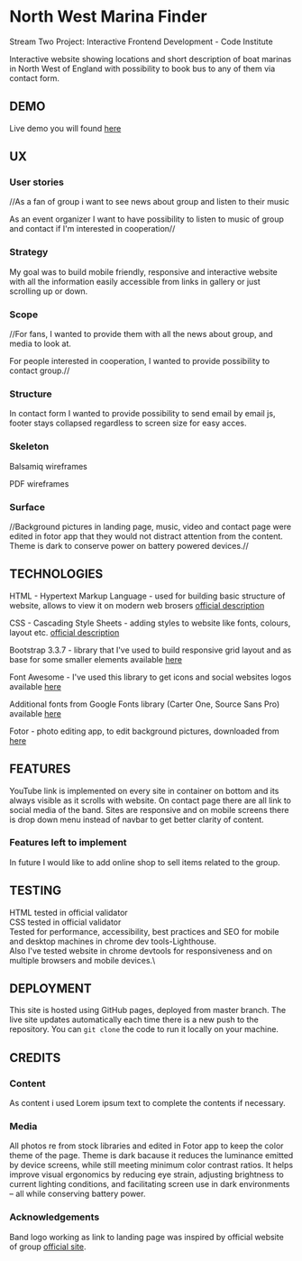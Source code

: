 # North West Marina Finder

Stream Two Project: Interactive Frontend Development - Code Institute

Interactive website showing locations and short description of boat marinas in North West of England with possibility to book bus to any of them via contact form.

## DEMO

Live demo you will found [here](https://mafiu84.github.io/milestone-project-2-marinas/)

## UX

### User stories

//As a fan of group i want to see news about group and listen to their music

As an event organizer I want to have possibility to listen to music of group and contact if I'm interested in cooperation//  

### Strategy

My goal was to build mobile friendly, responsive and interactive website with all the information easily accessible from links in gallery or just scrolling up or down.

### Scope

//For fans, I wanted to provide them with all the news about group, and media to look at.

For people interested in cooperation, I wanted to provide possibility to contact group.//

### Structure

In contact form I wanted to provide possibility to send email by email js, footer stays collapsed regardless to screen size for easy acces.

### Skeleton

<p><a href="https://github.com/mafiu84/milestone-project-2-marinas/blob/6946191e71a3e864d12a172d1324f7f38b304ffa/pictures/wireframes%20for%20milestone%20project%202.pdf"></a></p>Balsamiq wireframes
<p><a href="https://github.com/mafiu84/milestone-project-2-marinas/blob/6946191e71a3e864d12a172d1324f7f38b304ffa/pictures/wireframes%20for%20milestone%20project%202.pdf"></a></p>PDF wireframes

### Surface

//Background pictures in landing page, music, video and contact page were edited in fotor app that they would not distract attention from the content. Theme is dark to conserve power on battery powered devices.//

## TECHNOLOGIES

HTML - Hypertext Markup Language - used for building basic structure of website, allows to view it on modern web brosers [official description](https://whatwg.org/)

CSS - Cascading Style Sheets - adding styles to website like fonts, colours, layout etc. [official description](https://www.w3.org/Style/CSS/)

Bootstrap 3.3.7 - library that I've used to build responsive grid layout and as base for some smaller elements available [here](https://getbootstrap.com/)

Font Awesome - I've used this library to get icons and social websites logos available [here](https://fontawesome.com/)

Additional fonts from Google Fonts library (Carter One, Source Sans Pro) available [here](https://fonts.google.com/)

Fotor - photo editing app, to edit background pictures, downloaded from [here](https://www.fotor.com/windows/index.html)

## FEATURES

YouTube link is implemented on every site in container on bottom and its always visible as it scrolls with website. On contact page there are all link to social media of the band. Sites are responsive and on mobile screens there is drop down menu instead of navbar to get better clarity of content.

### Features left to implement

In future I would like to add online shop to sell items related to the group.

## TESTING

HTML tested in official validator\
CSS tested in official validator\
Tested for performance, accessibility, best practices and SEO for mobile and desktop machines in chrome dev tools-Lighthouse.\
Also I've tested website in chrome devtools for responsiveness and on multiple browsers and mobile devices.\


## DEPLOYMENT

This site is hosted using GitHub pages, deployed from master branch. 
The live site updates automatically each time there is a new push to the repository. 
You can <code>git clone</code> the code to run it locally on your machine.

## CREDITS

### Content

As content i used Lorem ipsum text to complete the contents if necessary. 

### Media

All photos re from stock libraries and edited in Fotor app to keep the color theme of the page. Theme is dark bacause it reduces the luminance emitted by device screens, while still meeting minimum color contrast ratios. It helps improve visual ergonomics by reducing eye strain, adjusting brightness to current lighting conditions, and facilitating screen use in dark environments – all while conserving battery power.

### Acknowledgements

Band logo working as link to landing page was inspired by official website of group [official site](https://www.monkees.com/).

